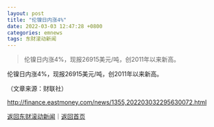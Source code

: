 ```yaml
---
layout: post
title: "伦镍日内涨4%"
date: 2022-03-03 12:47:28 +0800
categories: emnews
tags: 东财滚动新闻
---
```

> 伦镍日内涨4%，现报26915美元/吨，创2011年以来新高。

<p>伦镍日内涨4%，现报26915美元/吨，创2011年以来新高。</p><p class="em_media">（文章来源：财联社）</p>

<http://finance.eastmoney.com/news/1355,202203032295630072.html>

[返回东财滚动新闻](//finews.withounder.com/emnews/)｜[返回首页](//finews.withounder.com/)